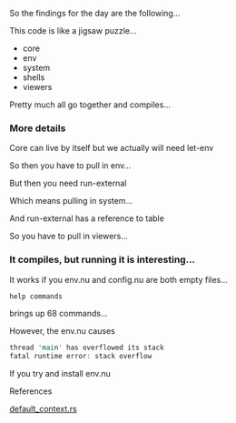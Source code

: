 
So the findings for the day are the following...

This code is like a jigsaw puzzle...

* core
* env
* system
* shells
* viewers

Pretty much all go together and compiles...

### More details

Core can live by itself but we actually will need let-env

So then you have to pull in env...

But then you need run-external

Which means pulling in system...

And run-external has a reference to table

So you have to pull in viewers...

### It compiles, but running it is interesting...

It works if you env.nu and config.nu are both empty files...

```rust
help commands
```

brings up 68 commands...

However, the env.nu causes

```rust
thread 'main' has overflowed its stack
fatal runtime error: stack overflow
```

If you try and install env.nu

References

[default_context.rs](https://github.com/stormasm/nushell/blob/two_com_crates_a/crates/nu-command-core/src/default_context.rs)